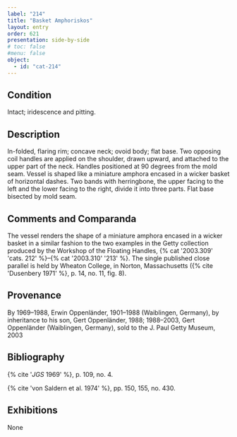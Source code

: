 ```yaml
---
label: "214"
title: "Basket Amphoriskos"
layout: entry
order: 621
presentation: side-by-side
# toc: false
#menu: false 
object:
  - id: "cat-214"
---
```


## Condition

Intact; iridescence and pitting.

## Description

In-folded, flaring rim; concave neck; ovoid body; flat base. Two opposing coil handles are applied on the shoulder, drawn upward, and attached to the upper part of the neck. Handles positioned at 90 degrees from the mold seam. Vessel is shaped like a miniature amphora encased in a wicker basket of horizontal dashes. Two bands with herringbone, the upper facing to the left and the lower facing to the right, divide it into three parts. Flat base bisected by mold seam.

## Comments and Comparanda

The vessel renders the shape of a miniature amphora encased in a wicker basket in a similar fashion to the two examples in the Getty collection produced by the Workshop of the Floating Handles, {% cat '2003.309' 'cats. 212' %}–{% cat '2003.310' '213' %}. The single published close parallel is held by Wheaton College, in Norton, Massachusetts ({% cite 'Dusenbery 1971' %}, p. 14, no. 11, fig. 8).

## Provenance

By 1969–1988, Erwin Oppenländer, 1901–1988 (Waiblingen, Germany), by inheritance to his son, Gert Oppenländer, 1988; 1988–2003, Gert Oppenländer (Waiblingen, Germany), sold to the J. Paul Getty Museum, 2003

## Bibliography

{% cite '*JGS* 1969' %}, p. 109, no. 4.

{% cite 'von Saldern et al. 1974' %}, pp. 150, 155, no. 430.

## Exhibitions

None